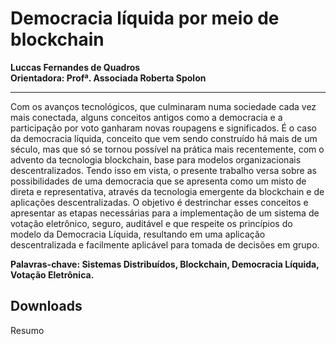 # Democracia líquida por meio de blockchain
**Luccas Fernandes de Quadros**  
**Orientadora: Profª. Associada Roberta Spolon**
***
Com os avanços tecnológicos, que culminaram numa sociedade cada vez mais conectada, alguns conceitos antigos como a democracia e a participação por voto ganharam novas roupagens e significados. É o caso da democracia líquida, conceito que vem sendo construído há mais de um século, mas que só se tornou possível na prática mais recentemente, com o advento da tecnologia blockchain, base para modelos organizacionais descentralizados. Tendo isso em vista, o presente trabalho versa sobre as possibilidades de uma democracia que se apresenta como um misto de direta e representativa, através da tecnologia emergente da blockchain e de aplicações descentralizadas. O objetivo é destrinchar esses conceitos e apresentar as etapas necessárias para a implementação de um sistema de votação eletrônico, seguro, auditável e que respeite os princípios do modelo da Democracia Líquida, resultando em uma aplicação descentralizada e facilmente aplicável para tomada de decisões em grupo.  

**Palavras-chave: Sistemas Distribuídos, Blockchain, Democracia Líquida, Votação Eletrônica.**

## Downloads

<a :href="$withBase('/files/resumo_luccas.docx')" download>Resumo</a>

